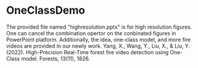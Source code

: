 # OneClassDemo
The provided file named "highresolution.pptx" is for high resolution figures. One can cancel the combination opertor on the conbinated figures in PowerPoint platform.
Additionally, the idea, one-class model, and more fire videos are provided in our newly work.
Yang, X., Wang, Y., Liu, X., & Liu, Y. (2022). High-Precision Real-Time forest fire video detection using One-Class model. Forests, 13(11), 1826.
